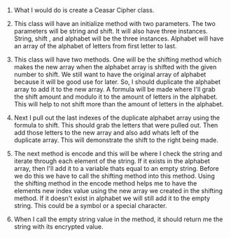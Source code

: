 1. What I would do is create a Ceasar Cipher
class.

2. This class will have an initialize method with two parameters. The two parameters will be string and shift. It will also have three instances. String, shift , and alphabet will be the three instances. Alphabet will have an array of the alphabet of letters from first letter to last.

3. This class will have two methods. One will be the shifting method which makes the new array when the alphabet array is shifted with the given number to shift. We still want to have the original array of alphabet because it will be good use for later. So, I should duplicate the alphabet array to  add it to the new array. A formula will be made where I'll grab the shift amount and modulo it to the amount of letters in the alphabet. This will help to not shift more than the amount of letters in the alphabet.

4. Next I pull out the last indexes of the duplicate alphabet array using the formula to shift. This should grab the letters that were pulled out. Then add those letters to the new array and also add whats left of the duplicate array. This will demonstrate the shift to the right being made.

5. The next method is encode and this will be where I check the string and iterate through each element of the string. If it exists in the alphabet array, then I'll add it to a variable thats equal to an empty string. Before we do this we have to call the shifting method into this method. Using the shifting method in the encode method helps me to have the elements new index value using the new array we created in the shifting method. If it doesn't exist in alphabet we will still add it to the empty string. This could be a symbol or a special character.

6. When I call the empty string value in the method, it should return me the string with its encrypted value.
